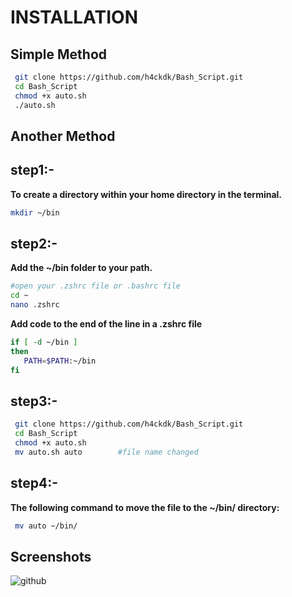 
# INSTALLATION
## Simple Method

```bash
 git clone https://github.com/h4ckdk/Bash_Script.git
 cd Bash_Script 
 chmod +x auto.sh
 ./auto.sh 
```
    
## Another Method

## step1:-

**To create a directory within your home directory in the terminal.** 

```bash
mkdir ~/bin
```
## step2:-

**Add the **~/bin** folder to your path.**
``` bash
#open your .zshrc file or .bashrc file
cd ~
nano .zshrc
```
**Add code to the end of the line in a **.zshrc** file**
```bash
if [ -d ~/bin ]
then
   PATH=$PATH:~/bin
fi
```

## step3:-

```bash
 git clone https://github.com/h4ckdk/Bash_Script.git
 cd Bash_Script 
 chmod +x auto.sh
 mv auto.sh auto        #file name changed
```

## step4:-
**The following command to move the file to the **~/bin/** directory:**

```bash
 mv auto ~/bin/
```
## Screenshots
![github](https://github.com/user-attachments/assets/ca043687-b9c6-4ba1-8572-3cd576376d6d)

